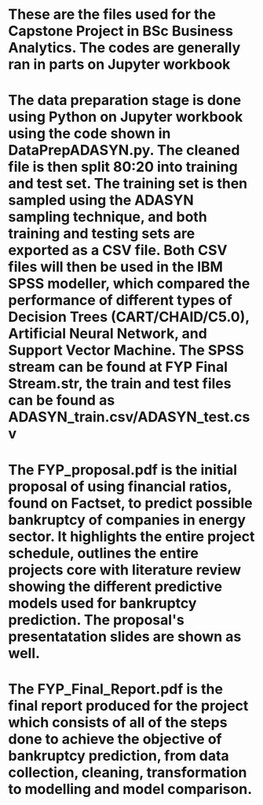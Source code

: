 # These are the files used for the Capstone Project in BSc Business Analytics. The codes are generally ran in parts on Jupyter workbook
# The data preparation stage is done using Python on Jupyter workbook using the code shown in DataPrepADASYN.py. The cleaned file is then split 80:20 into training and test set. The training set is then sampled using the ADASYN sampling technique, and both training and testing sets are exported as a CSV file. Both CSV files will then be used in the IBM SPSS modeller, which compared the performance of different types of Decision Trees (CART/CHAID/C5.0), Artificial Neural Network, and Support Vector Machine. The SPSS stream can be found at FYP Final Stream.str, the train and test files can be found as ADASYN_train.csv/ADASYN_test.csv

# The FYP_proposal.pdf is the initial proposal of using financial ratios, found on Factset, to predict possible bankruptcy of companies in energy sector. It highlights the entire project schedule, outlines the entire projects core with literature review showing the different predictive models used for bankruptcy prediction. The proposal's presentatation slides are shown as well.

# The FYP_Final_Report.pdf is the final report produced for the project which consists of all of the steps done to achieve the objective of bankruptcy prediction, from data collection, cleaning, transformation to modelling and model comparison. 
